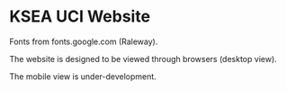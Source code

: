 # KSEA UCI Website

Fonts from fonts.google.com (Raleway).


The website is designed to be viewed through browsers (desktop view).


The mobile view is under-development.

